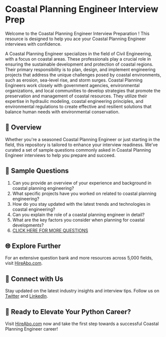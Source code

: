 # Coastal Planning Engineer Interview Prep

Welcome to the Coastal Planning Engineer Interview Preparation ! This resource is designed to help you ace your Coastal Planning Engineer interviews with confidence.

A Coastal Planning Engineer specializes in the field of Civil Engineering, with a focus on coastal areas. These professionals play a crucial role in ensuring the sustainable development and protection of coastal regions. Their primary responsibility is to plan, design, and implement engineering projects that address the unique challenges posed by coastal environments, such as erosion, sea-level rise, and storm surges. Coastal Planning Engineers work closely with government agencies, environmental organizations, and local communities to develop strategies that promote the preservation and management of coastal resources. They utilize their expertise in hydraulic modeling, coastal engineering principles, and environmental regulations to create effective and resilient solutions that balance human needs with environmental conservation.

## 🚀 Overview

Whether you're a seasoned Coastal Planning Engineer or just starting in the field, this repository is tailored to enhance your interview readiness. We've curated a set of sample questions commonly asked in Coastal Planning Engineer interviews to help you prepare and succeed.

## 📝 Sample Questions

1. Can you provide an overview of your experience and background in coastal planning engineering?
2. What specific projects have you worked on related to coastal planning engineering?
3. How do you stay updated with the latest trends and technologies in coastal engineering?
4. Can you explain the role of a coastal planning engineer in detail?
5. What are the key factors you consider when planning for coastal developments?
6. [CLICK HERE FOR MORE QUESTIONS](https://hireabo.com/job/3_0_37/Coastal%20Planning%20Engineer)

## 🌐 Explore Further

For an extensive question bank and more resources across 5,000 fields, visit [HireAbo.com](https://www.hireabo.com).

## 📱 Connect with Us

Stay updated on the latest industry insights and interview tips. Follow us on [Twitter](https://twitter.com/hireabo) and [LinkedIn](https://www.linkedin.com/in/hire-abo-3609972a8/).

## 🚀 Ready to Elevate Your Python Career?

Visit [HireAbo.com](https://www.hireabo.com) now and take the first step towards a successful Coastal Planning Engineer career!